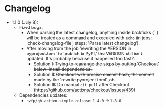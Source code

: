 # Changelog

- 1.1.0 (July 8):
    - Fixed bugs:
        - When parsing the latest changelog, anything inside backticks (\`\`) will be treated as a command and executed with `echo` (in jobs: 'check-changelog-file', steps: 'Parse latest changelog').
        - After moving from the job 'rewriting the VERSION in pyproject.toml' to 'publish to PyPI,' the VERSION still isn't updated. It's probably because it happened too fast?.
            - Solution I: ~~Trying to rearrange the steps by putting 'Checkout' below 'Install dependencies'.~~
            - Solution II: ~~Checkout with precise commit hash, the commit made by the 'rewrite pyproject.toml' job.~~
            - Solution III: Do manual `git pull` after Checkout (https://github.com/actions/checkout/issues/439)
    - Dependencies updates:
        - `nvfp/gh-action-simple-release`: `1.4.0` -> `1.8.0`